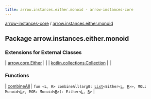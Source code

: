 ```yaml
---
title: arrow.instances.either.monoid - arrow-instances-core
---
```


[arrow-instances-core](../index.html) / [arrow.instances.either.monoid](./index.html)

## Package arrow.instances.either.monoid

### Extensions for External Classes

| [arrow.core.Either](arrow.core.-either/index.html) |  |
| [kotlin.collections.Collection](kotlin.collections.-collection/index.html) |  |

### Functions

| [combineAll](combine-all.html) | `fun <L, R> combineAll(arg0: `[`List`](https://kotlinlang.org/api/latest/jvm/stdlib/kotlin.collections/-list/index.html)`<Either<`[`L`](combine-all.html#L)`, `[`R`](combine-all.html#R)`>>, MOL: Monoid<`[`L`](combine-all.html#L)`>, MOR: Monoid<`[`R`](combine-all.html#R)`>): Either<`[`L`](combine-all.html#L)`, `[`R`](combine-all.html#R)`>` |

